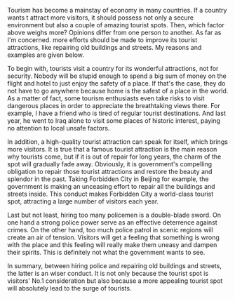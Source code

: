 Tourism has become a mainstay of economy in many countries. If a country wants t attract more visitors, it should possess not only a secure environment but also a couple of amazing tourist spots. Then, which factor above weighs more? Opinions differ from one person to another. As far as I'm concerned. more efforts should be made to improve its tourist attractions, like repairing old buildings and streets. My reasons and examples are given below.

To begin with, tourists visit a country for its wonderful attractions, not for security. Nobody will be stupid enough to spend a big sum of money on the flight and hotel to just enjoy the safety of a place. If that's the case, they do not have to go anywhere because home is the safest of a place in the world. As a matter of fact, some tourism enthusiasts even take risks to visit dangerous places in order to appreciate the breathtaking views there. For example, I have a friend who is tired of regular tourist destinations. And last year, he went to lraq alone to visit some places of historic interest, paying no attention to local unsafe factors.

In addition, a high-quality tourist attraction can speak for itself, which brings more visitors. It is true that a famous tourist attraction is the main reason why tourists come, but if it is out of repair for long years, the charm of the spot will gradually fade away. Obviously, it is government's compelling obligation to repair those tourist attractions and restore the beauty and splendor in the past. Taking Forbidden City in Beijing for example, the government is making an unceasing effort to repair all the buildings and streets inside. This conduct makes Forbidden City a world-class tourist spot, attracting a large number of visitors each year.

Last but not least, hiring too many policemen is a double-blade sword. On one hand a strong police power serve as an effective deterrence against crimes. On the other hand, too much police patrol in scenic regions will create an air of tension. Visitors will get a feeling that something is wrong with the place and this feeling will really make them uneasy and dampen their spirits. This is definitely not what the government wants to see.

In summary, between hiring police and repairing old buildings and streets, the latter is an wiser conduct. It is not only because the tourist spot is visitors' No.1 consideration but also because a more appealing tourist spot will absolutely lead to the surge of tourists.